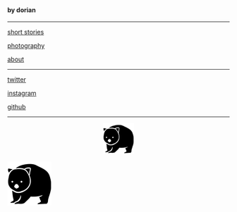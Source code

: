 <head>
      <link rel="shortcut icon" type="image/x-icon" href="images/favicon.ico">
</head>

#### by dorian

---

[short stories](shortstories/stories.md)     

      
[photography](photos/photography.md)

[about](about.md)

---

[twitter](https://twitter.com/dorian_brennan "twitter")

[instagram](https://www.instagram.com/dorian_brennan/ "instagram")

[github](https://github.com/dorianbrennan/beginnings "github")

---
<p align="center">
  <img src="/images/logosmall.png" width="70" title="space wombat"> 
</p>

[![logosmall.png](/images/logosmall.png)](about.md)